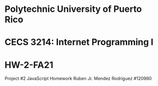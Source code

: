 # Polytechnic University of Puerto Rico
# CECS 3214: Internet Programming I
# HW-2-FA21
Project #2 JavaScript Homework
Ruben Jr. Mendez Rodriguez #120980
